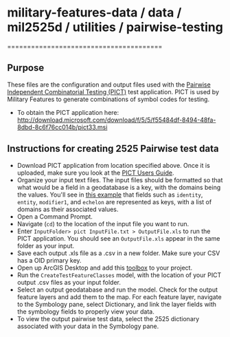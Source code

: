 # military-features-data / data / mil2525d / utilities / pairwise-testing
=======================================

## Purpose

These files are the configuration and output files used with the [Pairwise Independent Combinatorial Testing (PICT)](http://www.amibugshare.com/pict/help.html) test application.  PICT is used by Military Features to generate combinations of symbol codes for testing.

* To obtain the PICT application here: http://download.microsoft.com/download/f/5/5/f55484df-8494-48fa-8dbd-8c6f76cc014b/pict33.msi

## Instructions for creating 2525 Pairwise test data
* Download PICT application from location specified above. Once it is uploaded, make sure you look at the [PICT Users Guide](http://www.amibugshare.com/pict/help.html). 
* Organize your input text files. The input files should be formatted so that what would be a field in a geodatabase is a key, with the domains being the values. You'll see in [this example](./pict/input/ActivitiesPICT.txt) that fields such as `identity`, `entity`, `modifier1`, and `echelon` are  represented as keys, with a list of domains as their associated values. 
* Open a Command Prompt.
* Navigate (`cd`) to the location of the input file you want to run. 
* Enter `InputFolder> pict InputFile.txt > OutputFile.xls` to run the PICT application. You should see an `OutputFile.xls` appear in the same folder as your input.
* Save each output .xls file as a .csv in a new folder. Make sure your CSV has a OID primary key. 
* Open up ArcGIS Desktop and add this [toolbox](./mil2525c_b2/test_data/Complete_test_scripts/CompleteTestData.tbx) to your project.
* Run the `CreateTestFeatureClasses` model, with the location of your PICT output .csv files as your input folder. 
* Select an output geodatabase and run the model. Check for the output feature layers and add them to the map. For each feature layer, navigate to the Symbology pane, select Dictionary, and link the layer fields with the symbology fields to properly view your data. 
* To view the output pairwise test data, select the 2525 dictionary associated with your data in the Symbology pane.